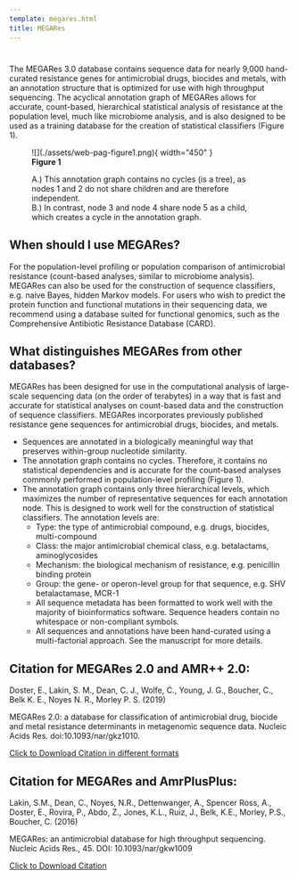 ```yaml
---
template: megares.html
title: MEGARes
---
```


# 

The MEGARes 3.0 database contains sequence data for nearly 9,000 hand-curated resistance genes for antimicrobial drugs, biocides and metals, with an annotation structure that is optimized for use with high throughput sequencing. The acyclical annotation graph of MEGARes allows for accurate, count-based, hierarchical statistical analysis of resistance at the population level, much like microbiome analysis, and is also designed to be used as a training database for the creation of statistical classifiers (Figure 1).


<figure markdown>
  ![](./assets/web-pag-figure1.png){ width="450" }
  <figcaption>
    <strong>Figure 1</strong>
    <p>A.) This annotation graph contains no cycles (is a tree), as nodes 1 and 2 do not share children
      and are therefore independent.<br>
      B.) In contrast, node 3 and node 4 share node 5 as a child, which creates a cycle in the annotation graph.
      </p>
  </figcaption>
</figure>

## When should I use MEGARes?

For the population-level profiling or population comparison of antimicrobial resistance (count-based analyses, similar to microbiome analysis). MEGARes can also be used for the construction of sequence classifiers, e.g. naive Bayes, hidden Markov models. For users who wish to predict the protein function and functional mutations in their sequencing data, we recommend using a database suited for functional genomics, such as the Comprehensive Antibiotic Resistance Database (CARD).

## What distinguishes MEGARes from other databases?

MEGARes has been designed for use in the computational analysis of large-scale sequencing data (on the order of terabytes) 
in a way that is fast and accurate for statistical analyses on count-based data and the construction of sequence classifiers. 
MEGARes incorporates previously published resistance gene sequences for antimicrobial drugs, biocides, and metals. 

- Sequences are annotated in a biologically meaningful way that preserves within-group nucleotide similarity.
- The annotation graph contains no cycles.  Therefore, it contains no statistical dependencies and is accurate for the count-based analyses commonly performed in population-level profiling (Figure 1).
- The annotation graph contains only three hierarchical levels, which maximizes the number of representative sequences for each annotation node.  This is designed to work well for the construction of statistical classifiers.  The annotation levels are:
    - Type: the type of antimicrobial compound, e.g. drugs, biocides, multi-compound
    - Class: the major antimicrobial chemical class, e.g. betalactams, aminoglycosides
    - Mechanism: the biological mechanism of resistance, e.g. penicillin binding protein
    - Group: the gene- or operon-level group for that sequence, e.g. SHV betalactamase, MCR-1
    - All sequence metadata has been formatted to work well with the majority of bioinformatics software.  Sequence headers contain no whitespace or non-compliant symbols.
    - All sequences and annotations have been hand-curated using a multi-factorial approach.  See the manuscript for more details.

## Citation for MEGARes 2.0 and AMR++ 2.0:

Doster, E., Lakin, S. M., Dean, C. J., Wolfe, C., Young, J. G., Boucher, C., Belk K. E., Noyes N. R., Morley P. S. (2019)

MEGARes 2.0: a database for classification of antimicrobial drug, biocide and metal resistance determinants in metagenomic sequence data. Nucleic Acids Res. doi:10.1093/nar/gkz1010.

[Click to Download Citation in different formats](https://academic.oup.com/nar/advance-article/doi/10.1093/nar/gkz1010/5624973)

## Citation for MEGARes and AmrPlusPlus:

Lakin, S.M., Dean, C., Noyes, N.R., Dettenwanger, A., Spencer Ross, A., Doster, E., Rovira, P., Abdo, Z., Jones, K.L., Ruiz, J., Belk, K.E., Morley, P.S., Boucher, C. (2016)

MEGARes: an antimicrobial database for high throughput sequencing. Nucleic Acids Res., 45. DOI: 10.1093/nar/gkw1009

[Click to Download Citation](http://nar.oxfordjournals.org/citmgr?gca=nar%3Bgkw1009v1)
